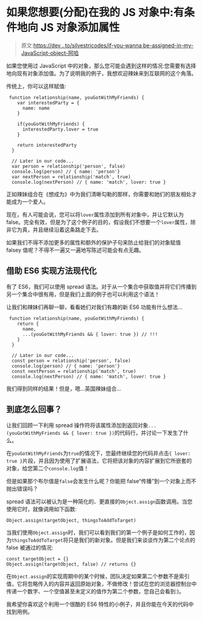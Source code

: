 # 如果您想要(分配)在我的 JS 对象中:有条件地向 JS 对象添加属性

> 原文:[https://dev . to/silvestricodes/if-you-wanna be-assigned-in-my-JavaScript-object-阿哈](https://dev.to/silvestricodes/if-you-wannabe-assigned-in-my-javascript-object-haa)

如果您使用过 JavaScript 中的对象，那么您可能会遇到这样的情况:您需要有选择地向现有对象添加值。为了说明我的例子，我想欢迎辣妹来到互联网的这个角落。

传统上，你可以这样赋值:

```
 function relationship(name, youGotWithMyFriends) {
    var interestedParty = {
      name: name
    }

    if(youGotWithMyFriends) {
      interestedParty.lover = true
    }

    return interestedParty
  }

  // Later in our code...
  var person = relationship('person', false)
  console.log(person) // { name: 'person'}
  var nextPerson = relationship('match', true)
  console.log(nextPerson) // { name: 'match', lover: true } 
```

正如辣妹组合在《想成为》中为我们清晰勾勒的那样，你需要和她们的朋友相处才能成为一个爱人。

现在，有人可能会说，您可以将`lover`属性添加到所有对象中，并让它默认为 false。完全有效，但是为了这个例子的目的，假设我们不想要一个`lover`属性，除非它为真，并且继续沿着这条路走下去。

如果我们不得不添加更多的属性和额外的保护子句来防止给我们的对象赋值 falsey 值呢？不得不一遍又一遍地写陈述可能会有点无趣。

## [](#modernizing-our-approach-with-es6)借助 ES6 实现方法现代化

有了 ES6，我们可以使用 spread 语法。对于从一个集合中获取值并将它们传播到另一个集合中很有用，但是我们上面的例子也可以利用这个语法！

让我们和辣妹们再聊一聊，看看她们对我们有趣的新 ES6 功能有什么想法...

```
 function relationship(name, youGotWithMyFriends) {
    return {
      name,
      ...(youGotWithMyFriends && { lover: true }) // !!!
    }
  }

  // Later in our code...
  const person = relationship('person', false)
  console.log(person) // { name: 'person'}
  const nextPerson = relationship('match', true)
  console.log(nextPerson) // { name: 'match', lover: true } 
```

我们得到同样的结果！但是，嗯...英国辣妹组合...

## [](#whats-going-on)到底怎么回事？

让我们回顾一下利用 spread 操作符将该属性添加到返回对象`...(youGotWithMyFriends && { lover: true })`的代码行，并讨论一下发生了什么。

在`youGotWithMyFriends`为`true`的情况下，您最终继续您的代码并点击`{ lover: true }`片段，并且因为使用了扩展语法，它将把该对象的内容扩展到它所嵌套的对象，给您第二个`console.log`值！

但是如果那个布尔值是`false`会发生什么呢？你能把 false“传播”到一个对象上而不抛出错误吗？

spread 语法可以被认为是一种简化的、更直接的`Object.assign`函数调用。当您使用它时，就像调用如下函数:

```
Object.assign(targetObject, thingsToAddToTarget) 
```

当我们使用`Object.assign`时，我们可以看到我们的第一个例子是如何工作的，因为`thingsToAddToTarget`将只是我们的新对象。但是我们来谈谈作为第二个论点的 false 被通过的情况:

```
const targetObject = {}
Object.assign(targetObject, false) // returns {} 
```

在`Object.assign`的实现周期中的某个时候，团队决定如果第二个参数不是索引值，它将忽略传入的内容并返回原始对象，不做修改！尝试在您的浏览器控制台中传递一个数字、一个空值甚至未定义的值作为第二个参数，您自己会看到:)。

我希望你喜欢这个利用一个很酷的 ES6 特性的小例子，并且你能在今天的代码中找到用例。
